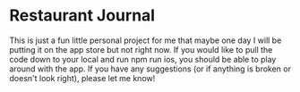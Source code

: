 # Restaurant Journal

This is just a fun little personal project for me that maybe one day I will be putting it on the app store but not right now. If you would like to pull the code down to your local and run npm run ios, you should be able to play around with the app. If you have any suggestions (or if anything is broken or doesn't look right), please let me know! 
